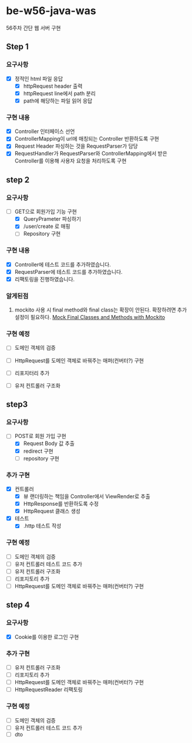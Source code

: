 # be-w56-java-was
56주차 간단 웹 서버 구현

## Step 1

### 요구사항

- [X]  정적인 html 파일 응답
    - [X]  httpRequest header 출력
    - [X]  httpRequest line에서 path 분리
    - [X]  path에 해당하는 파일 읽어 응답

### 구현 내용

- [X] Controller 인터페이스 선언
- [X] ControllerMapping이 url에 매칭되는 Controller 반환하도록 구현
- [X] Request Header 파싱하는 것을 RequestParser가 담당
- [X] RequestHandler가 RequestParser와 ControllerMapping에서 받은 Controller를 이용해 사용자 요청을 처리하도록 구현

## step 2

### 요구사항

- [ ] GET으로 회원가입 기능 구현
  - [X] QueryPrameter 파싱하기
  - [X] /user/create 로 매핑
  - [ ] Repository 구현

### 구현 내용

- [X] Controller에 테스트 코드를 추가하였습니다.
- [X] RequestParser에 테스트 코드를 추가하였습니다.
- [X] 리팩토링을 진행하였습니다.

### 알게된점

1. mockito 사용 시 final method와 final class는 확장이 안된다. 확장하려면 추가 설정이 필요하다. [Mock Final Classes and Methods with Mockito](https://www.baeldung.com/mockito-final)

### 구현 예정

- [ ] 도메인 객체의 검증
- [ ] HttpRequest를 도메인 객체로 바꿔주는 매퍼(컨버터?) 구현
- [ ] 리포지터리 추가
- [ ] 유저 컨트롤러 구조화


## step3

### 요구사항

- [ ] POST로 회원 가입 구현 
  - [X] Request Body 값 추출
  - [X] redirect 구현
  - [ ] repository 구현

### 추가 구현

- [X] 컨트롤러
  - [X] 뷰 랜더링하는 책임을 Controller에서 ViewRender로 추출
  - [X] HttpResponse를 반환하도록 수정
  - [X] HttpRequest 클래스 생성
- [X] 테스트
  - [X] .http 테스트 작성

### 구현 예정

- [ ] 도메인 객체의 검증
- [ ] 유저 컨트롤러 테스트 코드 추가
- [ ] 유저 컨트롤러 구조화
- [ ] 리포지토리 추가
- [ ] HttpRequest를 도메인 객체로 바꿔주는 매퍼(컨버터?) 구현

## step 4

### 요구사항

- [X] Cookie를 이용한 로그인 구현

### 추가 구현

- [ ] 유저 컨트롤러 구조화
- [ ] 리포지토리 추가
- [ ] HttpRequest를 도메인 객체로 바꿔주는 매퍼(컨버터?) 구현
- [ ] HttpRequestReader 리팩토링

### 구현 예정

- [ ] 도메인 객체의 검증
- [ ] 유저 컨트롤러 테스트 코드 추가 
- [ ] dto 